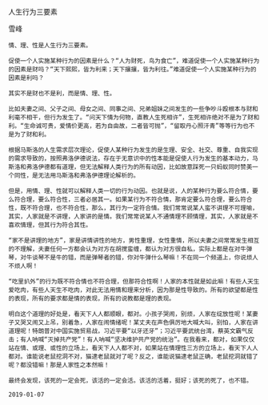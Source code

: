 人生行为三要素

雪峰


    情、理、性是人生行为三要素。

    促使一个人实施某种行为的因素是什么？“人为财死，鸟为食亡”，难道促使一个人实施某种行为的因素是财吗？“天下熙熙，皆为利来；天下攘攘，皆为利往。”难道促使一个人实施某种行为的因素是利吗？

    其实不是财也不是利，而是情、理、性。

    比如夫妻之间、父子之间、母女之间、同事之间、兄弟姐妹之间发生的一些争吵斗殴根本与财和利毫不相干，但行为发生了。“问天下情为何物，直教人生死相许”，生死相许绝对不是为了财和利。“生命诚可贵，爱情价更高，若为自由故，二者皆可抛”，“留取丹心照汗青”等等行为也不是为了财和利。

    根据马斯洛的人生需求层次理论，促使人某种行为发生的是生理、安全、社交、尊重、自我实现的需求导致的，按照弗洛伊德说法，存在于无意识中的性本能是促使人行为发生的基本动力，马斯洛和弗洛伊德都有道理，但无法解释人类行为的所有动因，比如故意踩死一只蚂蚁同时赞美一个同性，是无法用马斯洛和弗洛伊德理论解析的。

    但是，用情、理、性就可以解释人类一切的行为动因。也就是说，人的某种行为要么符合情，要么符合理，要么符合性，三者必居其一。如果某行为不符合情，那肯定要么符合理，要么符合性，既不符合理，也不符合性，那么，其行为一定符合情。我们常常说某人蛮不讲理不可理喻，其实，人家就是不讲理，人家讲的是情。我们常常说某人不通情理不顾情理，其实，人家就是不喜欢情理，但其行为符合其性。

    “家不是讲理的地方”，家是讲情讲性的地方，男性重理，女性重情，所以夫妻之间常常发生相互的不理解，夫妻任何一方都会认为对方在胡搅蛮缠，都认为对方很自私，实际上都是在对牛弹琴，对牛谈琴不是牛的错，而是弹琴者的错，你对牛弹什么琴嘛！不在同一个频道上，你说烦人不烦人啊！

    “吃里扒外”的行为既不符合情也不符合理，但那符合性啊！人家的本性就是如此嘛！有些人天生爱吃肉，有些人天生不吃肉，对此无法用情和理来分析，因为那是性导致的。所有的欲望都是性的表现，所有的要求都是情的表现，所有的说教都是理的表现。

    明白这个道理的好处是，看天下人人都顺眼，都对。小孩子哭闹，别烦，人家在绽放性呢！某妻子又哭又闹又上吊，别着急，人家在闹情绪呢！某丈夫在声色俱厉地大喊大叫，别怕，人家在讲道理呢！特朗普对中国实施贸易战，习近平要“以牙还牙”；习近平要武统台湾，蔡英文霸气反击；有人呐喊“灭掉共产党”！有人呐喊“坚决维护共产党的统治”。在我看来，都对，如果仅仅站在情、或理、或性的立场上，看天下人人都不对，如果站在情理性三方的立场上，看天下人人都对。谁能说老鼠挖洞不对，猫逮老鼠就对了呢？反之，谁能说猫逮老鼠正确，老鼠挖洞就错了呢？都没错嘛！那是人家性之本然嘛！

    最终会发现，该死的一定会死，该活的一定会活。该活的活着，挺好；该死的死了，也不错。

    2019-01-07




